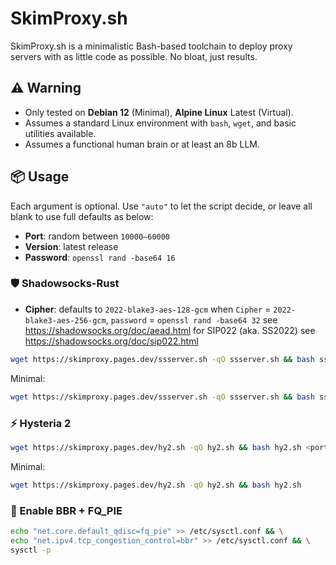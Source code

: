 # SkimProxy.sh

SkimProxy.sh is a minimalistic Bash-based toolchain to deploy proxy servers with as little code as possible. No bloat, just results.

## ⚠️ Warning

- Only tested on **Debian 12** (Minimal), **Alpine Linux** Latest (Virtual).
- Assumes a standard Linux environment with `bash`, `wget`, and basic utilities available.
- Assumes a functional human brain or at least an 8b LLM.

## 📦 Usage

Each argument is optional. Use `"auto"` to let the script decide, or leave all blank to use full defaults as below:

- **Port**: random between `10000–60000`
- **Version**: latest release
- **Password**: `openssl rand -base64 16`

### 🛡️ Shadowsocks-Rust

- **Cipher**: defaults to `2022-blake3-aes-128-gcm`
  when `Cipher` = `2022-blake3-aes-256-gcm`, `password` = `openssl rand -base64 32`
  see https://shadowsocks.org/doc/aead.html
  for SIP022 (aka. SS2022) see https://shadowsocks.org/doc/sip022.html

```bash
wget https://skimproxy.pages.dev/ssserver.sh -qO ssserver.sh && bash ssserver.sh <port> <cipher> <version> <hostname>
```

Minimal:

```bash
wget https://skimproxy.pages.dev/ssserver.sh -qO ssserver.sh && bash ssserver.sh
```

### ⚡ Hysteria 2

```bash
wget https://skimproxy.pages.dev/hy2.sh -qO hy2.sh && bash hy2.sh <port> <version> <hostname>
```

Minimal:

```bash
wget https://skimproxy.pages.dev/hy2.sh -qO hy2.sh && bash hy2.sh
```

### 🚀 Enable BBR + FQ_PIE

```bash
echo "net.core.default_qdisc=fq_pie" >> /etc/sysctl.conf && \
echo "net.ipv4.tcp_congestion_control=bbr" >> /etc/sysctl.conf && \
sysctl -p
```

